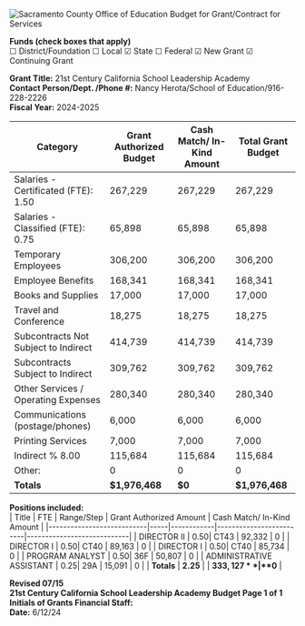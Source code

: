 <!-- Page 1 -->
![Sacramento County Office of Education Budget for Grant/Contract for Services](https://via.placeholder.com/768x992.png?text=Sacramento+County+Office+of+Education+Budget+for+Grant/Contract+for+Services)

**Funds (check boxes that apply)**  
☐ District/Foundation  ☐ Local  ☑ State  ☐ Federal  ☑ New Grant  ☑ Continuing Grant  

**Grant Title:** 21st Century California School Leadership Academy  
**Contact Person/Dept. /Phone #:** Nancy Herota/School of Education/916-228-2226  
**Fiscal Year:** 2024-2025  

| Category                                   | Grant Authorized Budget | Cash Match/ In-Kind Amount | Total Grant Budget |
|--------------------------------------------|-------------------------|----------------------------|--------------------|
| Salaries - Certificated (FTE): 1.50       | 267,229                 | 267,229                    | 267,229            |
| Salaries - Classified (FTE): 0.75          | 65,898                  | 65,898                     | 65,898             |
| Temporary Employees                         | 306,200                 | 306,200                    | 306,200            |
| Employee Benefits                           | 168,341                 | 168,341                    | 168,341            |
| Books and Supplies                          | 17,000                  | 17,000                     | 17,000             |
| Travel and Conference                       | 18,275                  | 18,275                     | 18,275             |
| Subcontracts Not Subject to Indirect       | 414,739                 | 414,739                    | 414,739            |
| Subcontracts Subject to Indirect           | 309,762                 | 309,762                    | 309,762            |
| Other Services / Operating Expenses         | 280,340                 | 280,340                    | 280,340            |
| Communications (postage/phones)           | 6,000                   | 6,000                      | 6,000              |
| Printing Services                           | 7,000                   | 7,000                      | 7,000              |
| Indirect % 8.00                            | 115,684                 | 115,684                    | 115,684            |
| Other:                                     | 0                       | 0                          | 0                  |
| **Totals**                                 | **$1,976,468**         | **$0**                    | **$1,976,468**     |

**Positions included:**  
| Title                     | FTE | Range/Step | Grant Authorized Amount | Cash Match/ In-Kind Amount |
|---------------------------|-----|------------|-------------------------|----------------------------|
| DIRECTOR II               | 0.50| CT43       | 92,332                  | 0                          |
| DIRECTOR I                | 0.50| CT40       | 89,163                  | 0                          |
| DIRECTOR I                | 0.50| CT40       | 85,734                  | 0                          |
| PROGRAM ANALYST           | 0.50| 36F        | 50,807                  | 0                          |
| ADMINISTRATIVE ASSISTANT  | 0.25| 29A        | 15,091                  | 0                          |
| **Totals**               | **2.25** |          | **$333,127**            | **$0**                    |

**Revised 07/15**  
**21st Century California School Leadership Academy Budget Page 1 of 1**  
**Initials of Grants Financial Staff:**  
**Date:** 6/12/24
